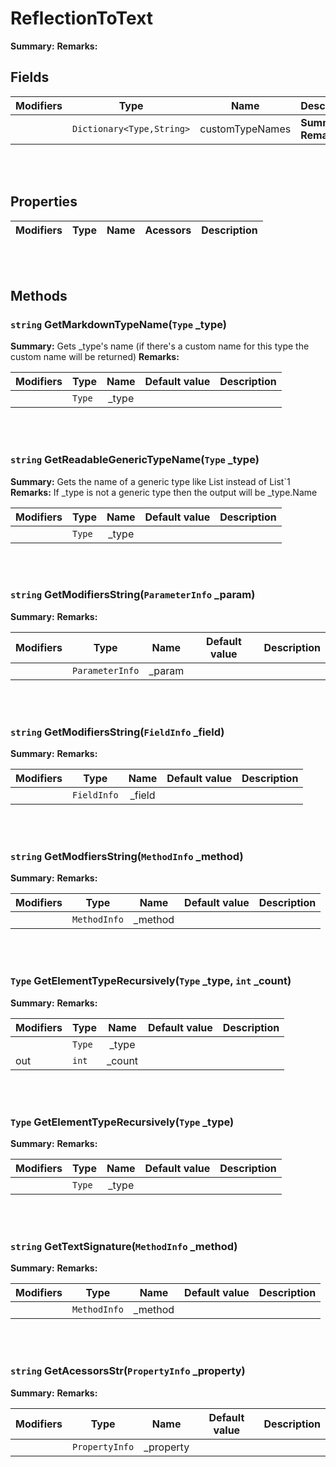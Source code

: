 
# ReflectionToText

**Summary:** 
**Remarks:** 

## Fields

|Modifiers            |Type          | Name         | Description
|---------------------|--------------|:------------:|------------
|  | `Dictionary<Type,String>` | customTypeNames | **Summary:**  **Remarks:** 

<br/>
<br/>

## Properties

|Modifiers            | Type            | Name            | Acessors             | Description
|---------------------|-----------------|:---------------:|----------------------|------------

<br/>
<br/>

## Methods


### **`string` GetMarkdownTypeName(`Type` _type)**

**Summary:** Gets _type's name (if there's a custom name for this type the custom name will be returned) 
**Remarks:** 

| Modifiers       | Type             | Name             | Default value | Description
|-----------------|------------------|:----------------:|---------------|------------
|  |`Type` | \_type | ` ` | 

<br/>
<br/>


### **`string` GetReadableGenericTypeName(`Type` _type)**

**Summary:** Gets the name of a generic type like List<string> instead of List`1 
**Remarks:** If _type is not a generic type then the output will be _type.Name 

| Modifiers       | Type             | Name             | Default value | Description
|-----------------|------------------|:----------------:|---------------|------------
|  |`Type` | \_type | ` ` | 

<br/>
<br/>


### **`string` GetModifiersString(`ParameterInfo` _param)**

**Summary:** 
**Remarks:** 

| Modifiers       | Type             | Name             | Default value | Description
|-----------------|------------------|:----------------:|---------------|------------
|  |`ParameterInfo` | \_param | ` ` | 

<br/>
<br/>


### **`string` GetModifiersString(`FieldInfo` _field)**

**Summary:** 
**Remarks:** 

| Modifiers       | Type             | Name             | Default value | Description
|-----------------|------------------|:----------------:|---------------|------------
|  |`FieldInfo` | \_field | ` ` | 

<br/>
<br/>


### **`string` GetModfiersString(`MethodInfo` _method)**

**Summary:** 
**Remarks:** 

| Modifiers       | Type             | Name             | Default value | Description
|-----------------|------------------|:----------------:|---------------|------------
|  |`MethodInfo` | \_method | ` ` | 

<br/>
<br/>


### **`Type` GetElementTypeRecursively(`Type` _type, `int` _count)**

**Summary:** 
**Remarks:** 

| Modifiers       | Type             | Name             | Default value | Description
|-----------------|------------------|:----------------:|---------------|------------
|  |`Type` | \_type | ` ` | 
| out  |`int` | \_count | ` ` | 

<br/>
<br/>


### **`Type` GetElementTypeRecursively(`Type` _type)**

**Summary:** 
**Remarks:** 

| Modifiers       | Type             | Name             | Default value | Description
|-----------------|------------------|:----------------:|---------------|------------
|  |`Type` | \_type | ` ` | 

<br/>
<br/>


### **`string` GetTextSignature(`MethodInfo` _method)**

**Summary:** 
**Remarks:** 

| Modifiers       | Type             | Name             | Default value | Description
|-----------------|------------------|:----------------:|---------------|------------
|  |`MethodInfo` | \_method | ` ` | 

<br/>
<br/>


### **`string` GetAcessorsStr(`PropertyInfo` _property)**

**Summary:** 
**Remarks:** 

| Modifiers       | Type             | Name             | Default value | Description
|-----------------|------------------|:----------------:|---------------|------------
|  |`PropertyInfo` | \_property | ` ` | 

<br/>
<br/>

